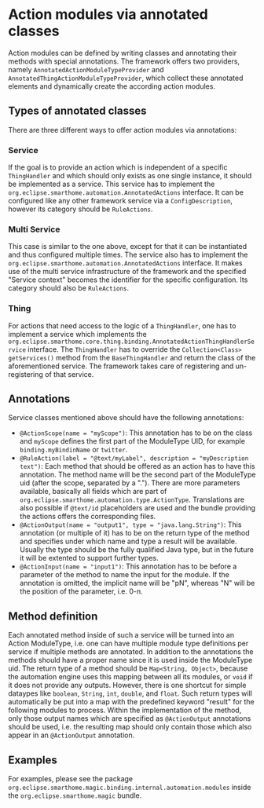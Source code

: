 # Action modules via annotated classes

Action modules can be defined by writing classes and annotating their methods with special annotations.
The framework offers two providers, namely `AnnotatedActionModuleTypeProvider` and `AnnotatedThingActionModuleTypeProvider`, which collect these annotated elements and dynamically create the according action modules.

## Types of annotated classes

There are three different ways to offer action modules via annotations:

### Service

If the goal is to provide an action which is independent of a specific `ThingHandler` and which should only exists as one single instance, it should be implemented as a service.
This service has to implement the `org.eclipse.smarthome.automation.AnnotatedActions` interface.
It can be configured like any other framework service via a `ConfigDescription`, however its category should be `RuleActions`.

### Multi Service

This case is similar to the one above, except for that it can be instantiated and thus configured multiple times.
The service also has to implement the `org.eclipse.smarthome.automation.AnnotatedActions` interface.
It makes use of the multi service infrastructure of the framework and the specified "Service context" becomes the identifier for the specific configuration.
Its category should also be `RuleActions`.

### Thing

For actions that need access to the logic of a `ThingHandler`, one has to implement a service which implements the `org.eclipse.smarthome.core.thing.binding.AnnotatedActionThingHandlerService` interface.
The `ThingHandler` has to override the `Collection<Class> getServices()` method from the `BaseThingHandler` and return the class of the aforementioned service.
The framework takes care of registering and un-registering of that service.

## Annotations

Service classes mentioned above should have the following annotations:

- `@ActionScope(name = "myScope")`: This annotation has to be on the class and `myScope` defines the first part of the ModuleType UID, for example `binding.myBindinName` or `twitter`.
- `@RuleAction(label = "@text/myLabel", description = "myDescription text")`: Each method that should be offered as an action has to have this annotation. The method name will be the second part of the ModuleType uid (after the scope, separated by a "."). There are more parameters available, basically all fields which are part of `org.eclipse.smarthome.automation.type.ActionType`. Translations are also possible if `@text/id` placeholders are used and the bundle providing the actions offers the corresponding files.
- `@ActionOutput(name = "output1", type = "java.lang.String")`: This annotation (or multiple of it) has to be on the return type of the method and specifies under which name and type a result will be available. Usually the type should be the fully qualified Java type, but in the future it will be extented to support further types.
- `@ActionInput(name = "input1")`: This annotation has to be before a parameter of the method to name the input for the module. If the annotation is omitted, the implicit name will be "pN", whereas "N" will be the position of the parameter, i.e. 0-n.

## Method definition

Each annotated method inside of such a service will be turned into an Action ModuleType, i.e. one can have multiple module type definitions per service if multiple methods are annotated.
In addition to the annotations the methods should have a proper name since it is used inside the ModuleType uid.
The return type of a method should be `Map<String, Object>`, because the automation engine uses this mapping between all its modules, or `void` if it does not provide any outputs.
However, there is one shortcut for simple dataypes like `boolean`, `String`, `int`, `double`, and `float`. Such return types will automatically be put into a map with the predefined keyword "result" for the following modules to process.
Within the implementation of the method, only those output names which are specified as `@ActionOutput` annotations should be used, i.e. the resulting map should only contain those which also appear in an `@ActionOutput` annotation.

## Examples

For examples, please see the package `org.eclipse.smarthome.magic.binding.internal.automation.modules` inside the `org.eclipse.smarthome.magic` bundle.
